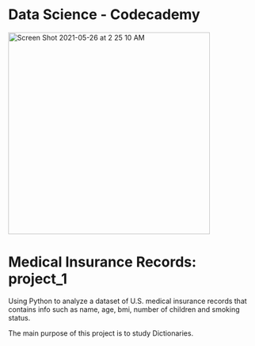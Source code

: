 # Data Science - Codecademy
<img width="407" alt="Screen Shot 2021-05-26 at 2 25 10 AM" src="https://user-images.githubusercontent.com/80420919/119606855-ab99ed80-bdc9-11eb-8dc0-f0c30cc70bbb.png">

# Medical Insurance Records: project_1
Using Python to analyze a dataset of U.S. medical insurance records that contains info such as name, age, bmi, number of children and smoking status.

The main purpose of this project is to study Dictionaries.
